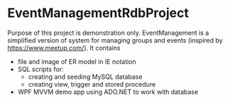 # EventManagementRdbProject

Purpose of this project is demonstration only.
EventManagement is a simplified version of system for managing groups and events (inspired by https://www.meetup.com/).
It contains
- file and image of ER model in IE notation
- SQL scripts for:
  - creating and seeding MySQL database
  - creating view, trigger and stored procedure
- WPF MVVM demo app using ADO.NET to work with database